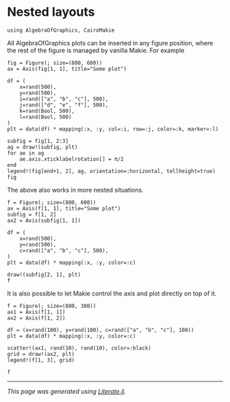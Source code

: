 # Nested layouts

````@example nested_layouts
using AlgebraOfGraphics, CairoMakie
````

All AlgebraOfGraphics plots can be inserted in any figure position, where the rest
of the figure is managed by vanilla Makie.
For example

````@example nested_layouts
fig = Figure(; size=(800, 600))
ax = Axis(fig[1, 1], title="Some plot")

df = (
    x=rand(500),
    y=rand(500),
    i=rand(["a", "b", "c"], 500),
    j=rand(["d", "e", "f"], 500),
    k=rand(Bool, 500),
    l=rand(Bool, 500)
)
plt = data(df) * mapping(:x, :y, col=:i, row=:j, color=:k, marker=:l)

subfig = fig[1, 2:3]
ag = draw!(subfig, plt)
for ae in ag
    ae.axis.xticklabelrotation[] = π/2
end
legend!(fig[end+1, 2], ag, orientation=:horizontal, tellheight=true)
fig
````

The above also works in more nested situations.

````@example nested_layouts
f = Figure(; size=(800, 600))
ax = Axis(f[1, 1], title="Some plot")
subfig = f[1, 2]
ax2 = Axis(subfig[1, 1])

df = (
    x=rand(500),
    y=rand(500),
    c=rand(["a", "b", "c"], 500),
)
plt = data(df) * mapping(:x, :y, color=:c)

draw!(subfig[2, 1], plt)
f
````

It is also possible to let Makie control the axis and plot directly on top of it.

````@example nested_layouts
f = Figure(; size=(800, 300))
ax1 = Axis(f[1, 1])
ax2 = Axis(f[1, 2])

df = (x=rand(100), y=rand(100), c=rand(["a", "b", "c"], 100))
plt = data(df) * mapping(:x, :y, color=:c)

scatter!(ax1, rand(10), rand(10), color=:black)
grid = draw!(ax2, plt)
legend!(f[1, 3], grid)

f
````

---

*This page was generated using [Literate.jl](https://github.com/fredrikekre/Literate.jl).*

